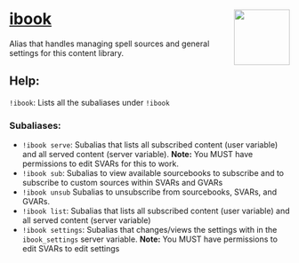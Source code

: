 <h1><i></i><u>ibook</u> <img align="right" src="../../Images/image.png" width="100px"></h1>

Alias that handles managing spell sources and general settings for this content library.

## Help:
`!ibook`: Lists all the subaliases under `!ibook`

### Subaliases:
- `!ibook serve`: Subalias that lists all subscribed content (user variable) and all served content (server variable). **Note:** You MUST have permissions to edit SVARs for this to work.
- `!ibook sub`: Subalias to view available sourcebooks to subscribe and to subscribe to custom sources within SVARs and GVARs
- `!ibook unsub` Subalias to unsubscribe from sourcebooks, SVARs, and GVARs.
- `!ibook list`: Subalias that lists all subscribed content (user variable) and all served content (server variable)
- `!ibook settings`: Subalias that changes/views the settings with in the `ibook_settings` server variable. **Note:** You MUST have permissions to edit SVARs to edit settings